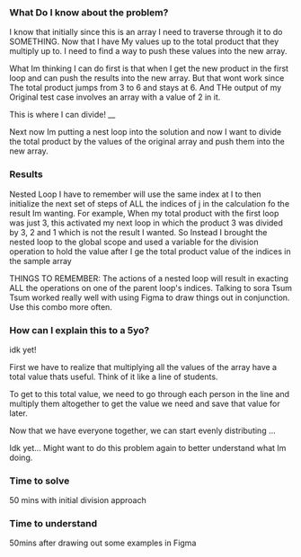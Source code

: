 ### What Do I know about the problem?
I know that initially since this is an array I need to traverse through it to do SOMETHING.
Now that I have My values up to the total product that they multiply up to. I need to find a way to push these values into the new array. 

What Im thinking I can do first is that when I get the new product in the first loop and can push the results into the new array. But that wont work since The total product jumps from 3 to 6 and stays at 6. And THe output of my Original test case involves an array with a value of 2 in it. 

This is where I can divide! 
__

Next now Im putting a nest loop into the solution and now I want to divide the total product by the values of the original array and push them into the new array.


### Results
Nested Loop I have to remember will use the same index at I to then initialize the next set of steps of ALL the indices of j in the calculation fo the result Im wanting. 
For example, When my total product with the first loop was just 3, this activated my next loop in which the product 3 was divided by 3, 2 and 1 which is not the result I wanted.
So Instead I brought the nested loop to the global scope and used a variable for the division operation to hold the value after I ge the total product value of the indices in the sample array

THINGS TO REMEMBER: The actions of a nested loop will result in exacting ALL the operations on one of the parent loop's indices.
Talking to sora Tsum Tsum worked really well with using Figma to draw things out in conjunction. Use this combo more often.

### How can I explain this to a 5yo?
idk yet! 

First we have to realize that multiplying all the values of the array have a total value thats useful. Think of it like a line of students.

To get to this total value, we need to go through each person in the line and multiply them altogether to get the value we need and save that value for later. 

Now that we have everyone together, we can start evenly distributing ...

Idk yet... Might want to do this problem again to better understand what Im doing.  

### Time to solve
50 mins with initial division approach

### Time to understand
50mins after drawing out some examples in Figma